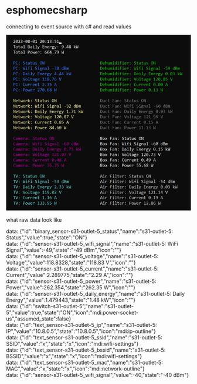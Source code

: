 # esphomecsharp
connecting to event source with c# and read values

![Sample](sample-v3.png?raw=true "Sample")

what raw data look like

data: {"id":"binary_sensor-s31-outlet-5_status","name":"s31-outlet-5: Status","value":true,"state":"ON"}  
data: {"id":"sensor-s31-outlet-5_wifi_signal","name":"s31-outlet-5: WiFi Signal","value":-49,"state":"-49 dBm","icon":""}  
data: {"id":"sensor-s31-outlet-5_voltage","name":"s31-outlet-5: Voltage","value":118.8328,"state":"118.83 V","icon":""}  
data: {"id":"sensor-s31-outlet-5_current","name":"s31-outlet-5: Current","value":2.289775,"state":"2.29 A","icon":""}  
data: {"id":"sensor-s31-outlet-5_power","name":"s31-outlet-5: Power","value":262.354,"state":"262.35 W","icon":""}  
data: {"id":"sensor-s31-outlet-5_daily_energy","name":"s31-outlet-5: Daily Energy","value":1.479443,"state":"1.48 kW","icon":""}  
data: {"id":"switch-s31-outlet-5","name":"s31-outlet-5","value":true,"state":"ON","icon":"mdi:power-socket-us","assumed_state":false}  
data: {"id":"text_sensor-s31-outlet-5_ip","name":"s31-outlet-5: IP","value":"10.8.0.5","state":"10.8.0.5","icon":"mdi:ip-outline"}  
data: {"id":"text_sensor-s31-outlet-5_ssid","name":"s31-outlet-5: SSID","value":"x","state":"x","icon":"mdi:wifi-settings"}  
data: {"id":"text_sensor-s31-outlet-5_bssid","name":"s31-outlet-5: BSSID","value":"x","state":"x","icon":"mdi:wifi-settings"}  
data: {"id":"text_sensor-s31-outlet-5_mac","name":"s31-outlet-5: MAC","value":"x,"state":"x","icon":"mdi:network-outline"}  
data: {"id":"sensor-s31-outlet-5_wifi_signal","value":-40,"state":"-40 dBm"}  
